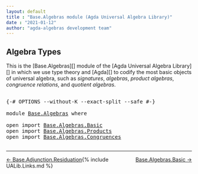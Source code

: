```yaml
---
layout: default
title : "Base.Algebras module (Agda Universal Algebra Library)"
date : "2021-01-12"
author: "agda-algebras development team"
---
```


## <a id="algebra-types">Algebra Types</a>

This is the [Base.Algebras][] module of the [Agda Universal Algebra Library][] in which we use type theory and [Agda][] to codify the most basic objects of universal algebra, such as *signatures*, *algebras*, *product algebras*, *congruence relations*, and *quotient algebras*.

<pre class="Agda">

<a id="488" class="Symbol">{-#</a> <a id="492" class="Keyword">OPTIONS</a> <a id="500" class="Pragma">--without-K</a> <a id="512" class="Pragma">--exact-split</a> <a id="526" class="Pragma">--safe</a> <a id="533" class="Symbol">#-}</a>

<a id="538" class="Keyword">module</a> <a id="545" href="Base.Algebras.html" class="Module">Base.Algebras</a> <a id="559" class="Keyword">where</a>

<a id="566" class="Keyword">open</a> <a id="571" class="Keyword">import</a> <a id="578" href="Base.Algebras.Basic.html" class="Module">Base.Algebras.Basic</a>
<a id="598" class="Keyword">open</a> <a id="603" class="Keyword">import</a> <a id="610" href="Base.Algebras.Products.html" class="Module">Base.Algebras.Products</a>
<a id="633" class="Keyword">open</a> <a id="638" class="Keyword">import</a> <a id="645" href="Base.Algebras.Congruences.html" class="Module">Base.Algebras.Congruences</a>

</pre>

-------------------------------------

<span style="float:left;">[← Base.Adjunction.Residuation](Base.Adjunction.Residuation.html)</span>
<span style="float:right;">[Base.Algebras.Basic →](Base.Algebras.Basic.html)</span>

{% include UALib.Links.md %}
